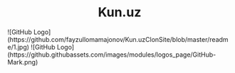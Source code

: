 <h1 style="text-align:center">Kun.uz</h1>
![GitHub Logo](https://github.com/fayzullomamajonov/Kun.uzClonSite/blob/master/readme/1.jpg)
![GitHub Logo](https://github.githubassets.com/images/modules/logos_page/GitHub-Mark.png)
